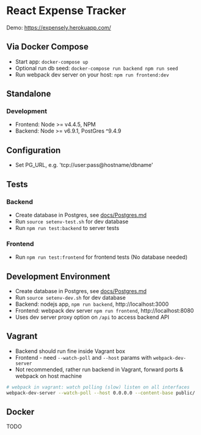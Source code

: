 # React Expense Tracker

Demo: https://expensely.herokuapp.com/

## Via Docker Compose

- Start app: `docker-compose up`
- Optional run db seed: `docker-compose run backend npm run seed`
- Run webpack dev server on your host: `npm run frontend:dev`

## Standalone

### Development

- Frontend: Node >= v4.4.5, NPM
- Backend: Node >= v6.9.1, PostGres ^9.4.9

## Configuration

- Set PG_URL, e.g. 'tcp://user:pass@hostname/dbname'

## Tests

### Backend

- Create database in Postgres, see [docs/Postgres.md](docs/Postgres.md)
- Run `source setenv-test.sh` for dev database
- Run `npm run test:backend` to server tests

### Frontend

- Run `npm run test:frontend` for frontend tests (No database needed)

## Development Environment

- Create database in Postgres, see [docs/Postgres.md](docs/Postgres.md)
- Run `source setenv-dev.sh` for dev database
- Backend: nodejs app, `npm run backend`, http://localhost:3000
- Frontend: webpack dev server `npm run frontend`, http://localhost:8080
- Uses dev server proxy option on `/api` to access backend API

## Vagrant

- Backend should run fine inside Vagrant box
- Frontend - need `--watch-poll` and `--host` params with `webpack-dev-server`
- Not recommended, rather run backend in Vagrant, forward ports & webpack on host machine

```sh
# webpack in vagrant: watch polling (slow) listen on all interfaces
webpack-dev-server --watch-poll --host 0.0.0.0 --content-base public/
```

## Docker

TODO

